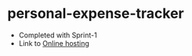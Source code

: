 # personal-expense-tracker

- Completed with Sprint-1
- Link to [Online hosting](http://159.122.187.65:31180/)